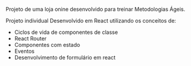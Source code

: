 Projeto de uma loja onine desenvolvido para treinar Metodologias Ágeis.

Projeto individual
Desenvolvido em React utilizando os conceitos de:
- Ciclos de vida de componentes de classe
- React Router
- Componentes com estado
- Eventos 
- Desenvolvimento de formulário em react 